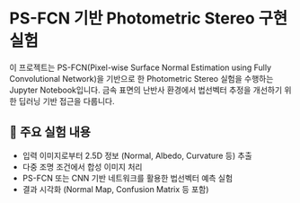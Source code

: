 # PS-FCN 기반 Photometric Stereo 구현 실험

이 프로젝트는 PS-FCN(Pixel-wise Surface Normal Estimation using Fully Convolutional Network)을 기반으로 한 Photometric Stereo 실험을 수행하는 Jupyter Notebook입니다. 금속 표면의 난반사 환경에서 법선벡터 추정을 개선하기 위한 딥러닝 기반 접근을 다룹니다.

## 🧪 주요 실험 내용

- 입력 이미지로부터 2.5D 정보 (Normal, Albedo, Curvature 등) 추출
- 다중 조명 조건에서 합성 이미지 처리
- PS-FCN 또는 CNN 기반 네트워크를 활용한 법선벡터 예측 실험
- 결과 시각화 (Normal Map, Confusion Matrix 등 포함)
